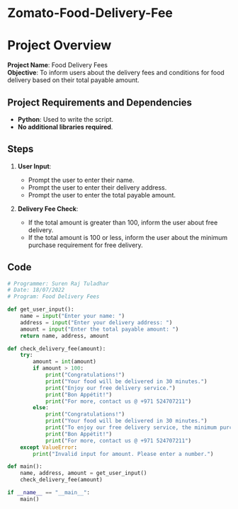 # Zomato-Food-Delivery-Fee
 
# Project Overview

**Project Name**: Food Delivery Fees  
**Objective**: To inform users about the delivery fees and conditions for food delivery based on their total payable amount.

## Project Requirements and Dependencies

- **Python**: Used to write the script.
- **No additional libraries required**.

## Steps

1. **User Input**:
   - Prompt the user to enter their name.
   - Prompt the user to enter their delivery address.
   - Prompt the user to enter the total payable amount.

2. **Delivery Fee Check**:
   - If the total amount is greater than 100, inform the user about free delivery.
   - If the total amount is 100 or less, inform the user about the minimum purchase requirement for free delivery.

## Code

```python
# Programmer: Suren Raj Tuladhar
# Date: 18/07/2022
# Program: Food Delivery Fees

def get_user_input():
    name = input("Enter your name: ")
    address = input("Enter your delivery address: ")
    amount = input("Enter the total payable amount: ")
    return name, address, amount

def check_delivery_fee(amount):
    try:
        amount = int(amount)
        if amount > 100:
            print("Congratulations!")
            print("Your food will be delivered in 30 minutes.")
            print("Enjoy our free delivery service.")
            print("Bon Appétit!")
            print("For more, contact us @ +971 524707211")
        else:
            print("Congratulations!")
            print("Your food will be delivered in 30 minutes.")
            print("To enjoy our free delivery service, the minimum purchase order is AED 100.")
            print("Bon Appétit!")
            print("For more, contact us @ +971 524707211")
    except ValueError:
        print("Invalid input for amount. Please enter a number.")

def main():
    name, address, amount = get_user_input()
    check_delivery_fee(amount)

if __name__ == "__main__":
    main()
